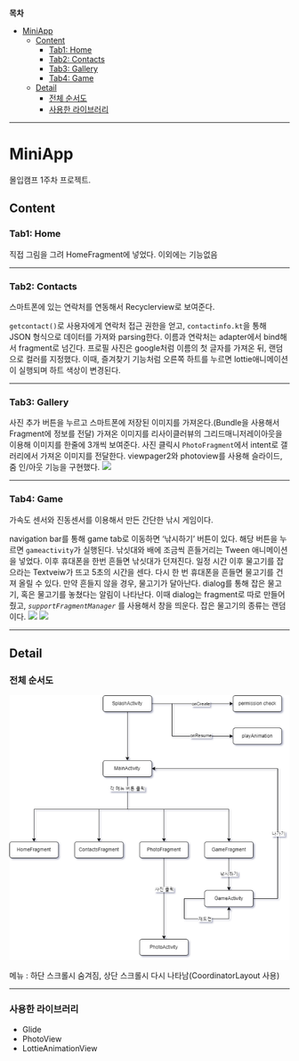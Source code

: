 **목차** 
- [MiniApp](#miniapp)
  * [Content](#content)
    + [Tab1: Home](#tab1--home)
    + [Tab2: Contacts](#tab2--contacts)
    + [Tab3: Gallery](#tab3--gallery)
    + [Tab4: Game](#tab4--game)
  * [Detail](#detail)
    + [전체 순서도](#------)
    + [사용한 라이브러리](#---------)
   
---
# MiniApp

몰입캠프 1주차 프로젝트.

## Content

### Tab1: Home

직접 그림을 그려 HomeFragment에 넣었다. 이외에는 기능없음

---

### Tab2: Contacts

스마트폰에 있는 연락처를 연동해서 Recyclerview로 보여준다.

`getcontact()`로 사용자에게 연락처 접근 권한을 얻고, `contactinfo.kt`을 통해 JSON 형식으로 데이터를 가져와 parsing한다. 이름과 연락처는 adapter에서 bind해서 fragment로 넘긴다. 프로필 사진은 google처럼 이름의 첫 글자를 가져온 뒤, 랜덤으로 컬러를 지정했다. 이때, 즐겨찾기 기능처럼 오른쪽 하트를 누르면 lottie애니메이션이 실행되며 하트 색상이 변경된다.

---

### Tab3: Gallery

사진 추가 버튼을 누르고 스마트폰에 저장된 이미지를 가져온다.(Bundle을 사용해서 Fragment에 정보를 전달)
가져온 이미지를 리사이클러뷰의 그리드매니저레이아웃을 이용해 이미지를 한줄에 3개씩 보여준다.
사진 클릭시 `PhotoFragment`에서 intent로 갤러리에서 가져온 이미지를 전달한다. viewpager2와 photoview를 사용해 슬라이드, 줌 인/아웃 기능을 구현했다.
<img src="[https://user-images.githubusercontent.com/77565951/148003792-34658228-c9c8-46f8-9162-7dd76c4cd64e.gif](https://user-images.githubusercontent.com/77565951/148003792-34658228-c9c8-46f8-9162-7dd76c4cd64e.gif)"/>

---

### Tab4: Game

가속도 센서와 진동센서를 이용해서 만든 간단한 낚시 게임이다.

navigation bar를 통해 game tab로 이동하면 ‘낚시하기’ 버튼이 있다. 해당 버튼을 누르면 `gameactivity`가 실행된다. 낚싯대와 배에 조금씩 흔들거리는 Tween 애니메이션을 넣었다. 이후 휴대폰을 한번 흔들면 낚싯대가 던져진다. 일정 시간 이후 물고기를 잡으라는 Textveiw가 뜨고 5초의 시간을 센다. 다시 한 번 휴대폰을 흔들면 물고기를 건져 올릴 수 있다. 만약 흔들지 않을 경우, 물고기가 달아난다. dialog를 통해 잡은 물고기, 혹은 물고기를 놓쳤다는 알림이 나타난다. 이때 dialog는 fragment로 따로 만들어줬고, *`supportFragmentManager`* 를 사용해서 창을 띄운다. 잡은 물고기의 종류는 랜덤이다.
<img src="[https://user-images.githubusercontent.com/77565951/148007584-b501974d-41f2-48f5-8a65-83747c73e4d1.gif](https://user-images.githubusercontent.com/77565951/148007584-b501974d-41f2-48f5-8a65-83747c73e4d1.gif)"/>
<img src="[https://user-images.githubusercontent.com/77565951/148007625-130e7725-9ab8-47b4-b73d-b8b96e9375ae.gif](https://user-images.githubusercontent.com/77565951/148007625-130e7725-9ab8-47b4-b73d-b8b96e9375ae.gif)"/>

---

## Detail

### 전체 순서도
<img src="./files/flowchart.png"/>

메뉴 : 하단 스크롤시 숨겨짐, 상단 스크롤시 다시 나타남(CoordinatorLayout 사용)

---

### 사용한 라이브러리

- Glide
- PhotoView
- LottieAnimationView
